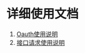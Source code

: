详细使用文档
================================================

1. [Oauth使用说明](Oauth.md)
1. [接口请求使用说明](Request.md)
